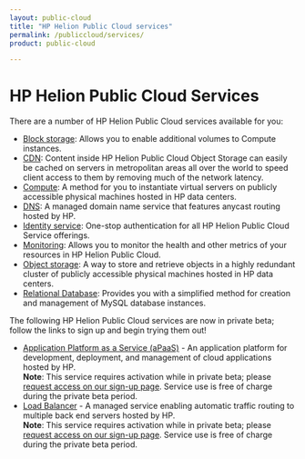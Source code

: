 ```yaml
---
layout: public-cloud
title: "HP Helion Public Cloud services"
permalink: /publiccloud/services/
product: public-cloud

---
```

<!--PUBLISHED-->
# HP Helion Public Cloud Services

There are a number of HP Helion Public Cloud services available for you: 

* [Block storage](/publiccloud/block-storage/): Allows you to enable additional volumes to Compute instances.
* [CDN](/publiccloud/cdn/): Content inside HP Helion Public Cloud Object Storage can easily be cached on servers in metropolitan areas all over the world to speed client access to them by removing much of the network latency.
* [Compute](/publiccloud/compute/): A method for you to instantiate virtual servers on publicly accessible physical machines hosted in HP data centers.
* [DNS](/publiccloud/dns/): A managed domain name service that features anycast routing hosted by HP.
* [Identity service](/publiccloud/identity/): One-stop authentication for all HP Helion Public Cloud Service offerings.
* [Monitoring](/publiccloud/maas/): Allows you to monitor the health and other metrics of your resources in HP Helion Public Cloud.
* [Object storage](/publiccloud/object-storage/): A way to store and retrieve objects in a highly redundant cluster of publicly accessible physical machines hosted in HP data centers. 
* [Relational Database](/publiccloud/dbaas/): Provides you with a simplified method for creation and management of MySQL database instances.

The following HP Helion Public Cloud services are now in private beta; follow the links to sign up and begin trying them out!

* [Application Platform as a Service (aPaaS)](/apaas/) - An application platform for development, deployment, and management of cloud applications hosted by HP.<br>
  **Note**: This service requires activation while in private beta; please [request access on our sign-up page](https://apaas.hpcloud.com/shared/free-private-beta/signup).  Service use is free of charge during the private beta period.
* [Load Balancer](/publiccloud/lbaas/) -  A managed service enabling automatic traffic routing to multiple back end servers hosted by HP.<br>
  **Note**: This service requires activation while in private beta; please [request access on our sign-up page](https://horizon.hpcloud.com/landing/pbr/hpext:lbaas).  Service use is free of charge during the private beta period.

